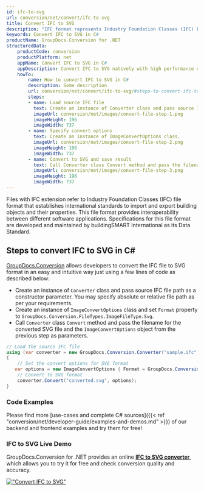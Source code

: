 ```yaml
---
id: ifc-to-svg
url: conversion/net/convert/ifc-to-svg
title: Convert IFC to SVG
description: "IFC format represents Industry Foundation Classes (IFC) File Format with .ifc extension. Learn how to convert IFC to SVG file programmatically in C# language using GroupDocs.Conversion for .NET library."
keywords: Convert IFC to SVG in C#
productName: GroupDocs.Conversion for .NET
structuredData:
    productCode: conversion
    productPlatform: net
    appName: Convert IFC to SVG in C#
    appDescription: Convert IFC to SVG natively with high performance using C# language and server side GroupDocs.Conversion for .NET APIs, without the use of any software like Microsoft or Open Office.
    howTo:
        name: How to convert IFC to SVG in C# 
        description: Some description
        url: conversion/net/convert/ifc-to-svg/#steps-to-convert-ifc-to-svg-in-c
        steps:
        - name: Load source IFC file 
          text: Create an instance of Converter class and pass source IFC file path as a constructor parameter. You may specify absolute or relative file path as per your requirements. 
          imageUrl: conversion/net/images/convert-file-step-1.png
          imageHeight: 196
          imageWidth: 737
        - name: Specify convert options 
          text: Create an instance of ImageConvertOptions class.
          imageUrl: conversion/net/images/convert-file-step-2.png
          imageHeight: 196
          imageWidth: 737
        - name: Convert to SVG and save result 
          text: Call Converter class Convert method and pass the filename for the converted HTML file and the ImageConvertOptions object from the previous step as parameters.
          imageUrl: conversion/net/images/convert-file-step-3.png
          imageHeight: 196
          imageWidth: 737
---
```


Files with IFC extension refer to  Industry Foundation Classes (IFC) file format that establishes international standards to import and export building objects and their properties. This file format provides interoperability between different software applications. Specifications for this file format are developed and maintained by buildingSMART International as its Data Standard.

## Steps to convert IFC to SVG in C#

[GroupDocs.Conversion](https://products.groupdocs.com/conversion/net) allows developers to convert the IFC file to SVG format in an easy and intuitive way just using a few lines of code as described below:

* Create an instance of `Converter` class and pass source IFC file path as a constructor parameter. You may specify absolute or relative file path as per your requirements. 
* Create an instance of `ImageConvertOptions` class and set `Format` property to `GroupDocs.Conversion.FileTypes.ImageFileType.Svg`.
* Call `Converter` class `Convert` method and pass the filename for the converted SVG file and the `ImageConvertOptions` object from the previous step as parameters.

```csharp
// Load the source IFC file
using (var converter = new GroupDocs.Conversion.Converter("sample.ifc"))
{
    // Set the convert options for SVG format
   var options = new ImageConvertOptions { Format = GroupDocs.Conversion.FileTypes.ImageFileType.Svg };
    // Convert to SVG format
    converter.Convert("converted.svg", options);
}
```

### Code Examples

Please find more [use-cases and complete C# sources]({{< ref "conversion/net/developer-guide/examples-and-demos.md" >}}) of our backend and frontend examples and try them for free!

### IFC to SVG Live Demo

GroupDocs.Conversion for .NET provides an online [**IFC to SVG converter**](https://products.groupdocs.app/conversion/ifc-to-svg), which allows you to try it for free and check conversion quality and accuracy.

[!["Convert IFC to SVG"](conversion/net/images/convert-to-svg/convert-ifc-to-svg.png)](https://products.groupdocs.app/conversion/ifc-to-svg)